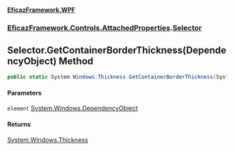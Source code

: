 #### [EficazFramework.WPF](EficazFrameworkWPF.md 'EficazFramework WPF')
### [EficazFramework.Controls.AttachedProperties](EficazFrameworkWPF.md#EficazFramework.Controls.AttachedProperties 'EficazFramework.Controls.AttachedProperties').[Selector](EficazFramework.Controls.AttachedProperties/Selector.md 'EficazFramework.Controls.AttachedProperties.Selector')

## Selector.GetContainerBorderThickness(DependencyObject) Method

```csharp
public static System.Windows.Thickness GetContainerBorderThickness(System.Windows.DependencyObject element);
```
#### Parameters

<a name='EficazFramework.Controls.AttachedProperties.Selector.GetContainerBorderThickness(System.Windows.DependencyObject).element'></a>

`element` [System.Windows.DependencyObject](https://docs.microsoft.com/en-us/dotnet/api/System.Windows.DependencyObject 'System.Windows.DependencyObject')

#### Returns
[System.Windows.Thickness](https://docs.microsoft.com/en-us/dotnet/api/System.Windows.Thickness 'System.Windows.Thickness')